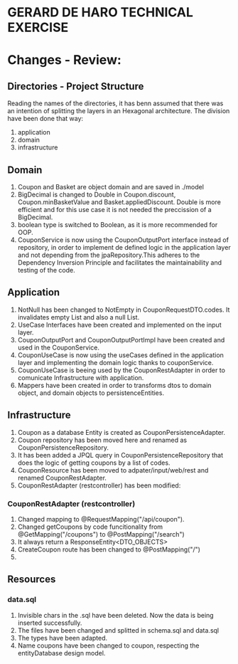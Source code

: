 # GERARD DE HARO TECHNICAL EXERCISE

# Changes - Review:

## Directories - Project Structure
Reading the names of the directories, it has benn assumed that there was an intention of splitting the layers in an Hexagonal architecture. 
The division have been done that way:
1. application
2. domain
3. infrastructure

## Domain
1. Coupon and Basket are object domain and are saved in ./model
2. BigDecimal is changed to Double in Coupon.discount, Coupon.minBasketValue and Basket.appliedDiscount. Double is more efficient and for this use case it is not needed the preccission of a BigDecimal.
3. boolean type is switched to Boolean, as it is more recommended for OOP. 
4. CouponService is now using the CouponOutputPort interface instead of repository, in order to implement de defined logic in the application layer and not depending from the jpaRepository.This adheres to the Dependency Inversion Principle and facilitates the maintainability and testing of the code.

## Application
1. NotNull has been changed to NotEmpty in CouponRequestDTO.codes. It invalidates empty List and also a null List.
2. UseCase Interfaces have been created and implemented on the input layer.
3. CouponOutputPort and CouponOutputPortImpl have been created and used in the CouponService.
4. CouponUseCase is now using the useCases defined in the application layer and implementing the domain logic thanks to couponService.
5. CouponUseCase is beeing used by the CouponRestAdapter in order to comunicate Infrastructure with application.
6. Mappers have been created in order to transforms dtos to domain object, and domain objects to persistenceEntities.

## Infrastructure
1. Coupon as a database Entity is created as CouponPersistenceAdapter.
2. Coupon repository has been moved here and renamed as CouponPersistenceRepository.
3. It has been added a JPQL query in CouponPersistenceRepository that does the logic of getting coupons by a list of codes.
4. CouponResource has been moved to adpater/input/web/rest and renamed CouponRestAdapter.
5. CouponRestAdapter (restcontroller) has been modified:

### CouponRestAdapter (restcontroller)
1. Changed mapping to @RequestMapping("/api/coupon").
2. Changed getCoupons by code funcitionality from @GetMapping("/coupons") to  @PostMapping("/search") 
3. It always return a ResponseEntity<DTO_OBJECTS> 
4. CreateCoupon route has been changed to @PostMapping("/")
5. 


## Resources
### data.sql
1. Invisible chars in the .sql have been deleted. Now the data is being inserted successfully.
2. The files have been changed and splitted in schema.sql and data.sql
3. The types have been adapted.
4. Name coupons have been changed to coupon, respecting the entityDatabase design model.

